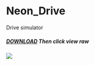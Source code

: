# Neon_Drive
Drive simulator

##### <a href="Assets/Build/Drive Simulator d.v.1.0.6.rar" download>DOWNLOAD</a> Then click view raw
<img src="Assets/Build/images/Game.jpeg"/>
